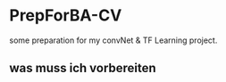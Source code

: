 # PrepForBA-CV
some preparation for my convNet &amp; TF Learning project.
## was muss ich vorbereiten
